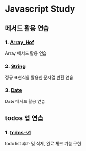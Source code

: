 # Javascript Study

## 메서드 활용 연습

### 1. [Array_Hof](./array_Hof)

Array 메서드 활용 연습

### 2. [String](./string)

정규 표현식을 활용한 문자열 변환 연습

### 3. [Date](./date)

Date 메서드 활용 연습

## todos 앱 연습

### 1. [todos-v1](./todos-v1)

todo list 추가 및 삭제, 완료 체크 기능 구현
